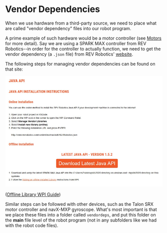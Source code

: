# Vendor Dependencies

When we use hardware from a third-party source, we need to place what are called "vendor dependency" files into our robot program. 

A prime example of such hardware would be a motor controller (see [Motors]() for more detail). Say we are using a SPARK MAX controller from REV Robotics--in order for the controller to actually function, we need to get the vendor dependency (a `.json` file) from REV Robotics' [website](http://www.revrobotics.com/sparkmax-software/).

The following steps for managing vendor dependencies can be found on that site:

<img src="img/REVVendorCheck.jpg">

([Offline Library WPI Guide](https://docs.wpilib.org/en/latest/docs/software/wpilib-overview/3rd-party-libraries.html))


Similar steps can be followed with other devices, such as the Talon SRX motor controller and navX-MXP gyroscope. What's most important is that we place these files into a folder called `vendordeps`, and put this folder on the **main** file level of the robot program (not in any subfolders like we had with the robot code files).